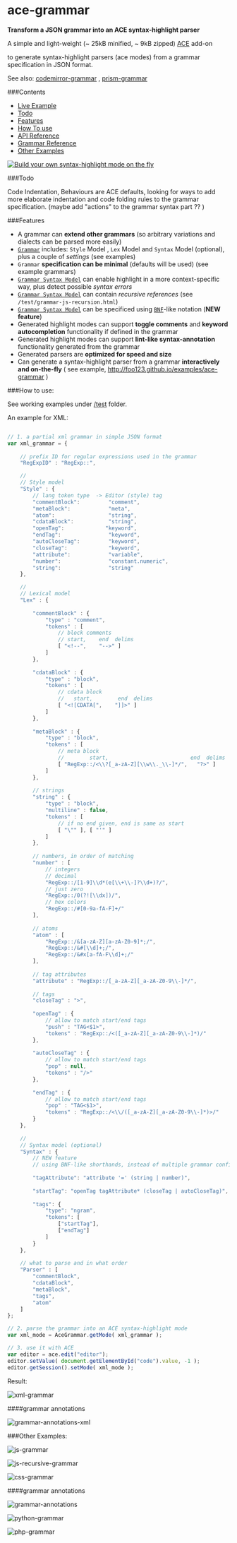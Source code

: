 ace-grammar
===========

__Transform a JSON grammar into an ACE syntax-highlight parser__



A simple and light-weight (~ 25kB minified, ~ 9kB zipped) [ACE](https://github.com/ajaxorg/ace) add-on

to generate syntax-highlight parsers (ace modes) from a grammar specification in JSON format.


See also:  [codemirror-grammar](https://github.com/foo123/codemirror-grammar) , [prism-grammar](https://github.com/foo123/prism-grammar)



###Contents

* [Live Example](http://foo123.github.io/examples/ace-grammar)
* [Todo](#todo)
* [Features](#features)
* [How To use](#how-to-use)
* [API Reference](/api-reference.md)
* [Grammar Reference](/grammar-reference.md)
* [Other Examples](#other-examples)

[![Build your own syntax-highlight mode on the fly](/test/screenshot.png)](http://foo123.github.io/examples/ace-grammar)


###Todo

Code Indentation, Behaviours are ACE defaults, looking for ways to add more elaborate indentation and code folding rules to the grammar specification. (maybe add "actions" to the grammar syntax part ?? )


###Features

* A grammar can **extend other grammars** (so arbitrary variations and dialects can be parsed more easily)
* [`Grammar`](/grammar-reference.md) includes: `Style` Model , `Lex` Model and `Syntax` Model (optional), plus a couple of *settings* (see examples)
* `Grammar` **specification can be minimal** (defaults will be used) (see example grammars)
* [`Grammar Syntax Model`](/grammar-reference.md) can enable highlight in a more context-specific way, plus detect possible *syntax errors*
* [`Grammar Syntax Model`](/grammar-reference.md) can contain *recursive references* (see `/test/grammar-js-recursion.html`)
* [`Grammar Syntax Model`](/grammar-reference.md) can be specificed using [`BNF`](https://en.wikipedia.org/wiki/Backus%E2%80%93Naur_Form)-like notation (**NEW feature**)
* Generated highlight modes can support **toggle comments** and **keyword autocompletion** functionality if defined in the grammar
* Generated highlight modes can support **lint-like syntax-annotation** functionality generated from the grammar
* Generated parsers are **optimized for speed and size**
* Can generate a syntax-highlight parser from a grammar **interactively and on-the-fly** ( see example, http://foo123.github.io/examples/ace-grammar )


###How to use:

See working examples under [/test](/test) folder.

An example for XML:


```javascript

// 1. a partial xml grammar in simple JSON format
var xml_grammar = {
    
    // prefix ID for regular expressions used in the grammar
    "RegExpID" : "RegExp::",

    //
    // Style model
    "Style" : {
        // lang token type  -> Editor (style) tag
        "commentBlock":         "comment",
        "metaBlock":            "meta",
        "atom":                 "string",
        "cdataBlock":           "string",
        "openTag":             "keyword",
        "endTag":               "keyword",
        "autoCloseTag":         "keyword",
        "closeTag":             "keyword",
        "attribute":            "variable",
        "number":               "constant.numeric",
        "string":               "string"
    },

    //
    // Lexical model
    "Lex" : {
        
        "commentBlock" : {
            "type" : "comment",
            "tokens" : [
                // block comments
                // start,    end  delims
                [ "<!--",    "-->" ]
            ]
        },
        
        "cdataBlock" : {
            "type" : "block",
            "tokens" : [
                // cdata block
                //   start,        end  delims
                [ "<![CDATA[",    "]]>" ]
            ]
        },
        
        "metaBlock" : {
            "type" : "block",
            "tokens" : [
                // meta block
                //        start,                          end  delims
                [ "RegExp::/<\\?[_a-zA-Z][\\w\\._\\-]*/",   "?>" ]
            ]
        },
        
        // strings
        "string" : {
            "type" : "block",
            "multiline" : false,
            "tokens" : [ 
                // if no end given, end is same as start
                [ "\"" ], [ "'" ] 
            ]
        },
        
        // numbers, in order of matching
        "number" : [
            // integers
            // decimal
            "RegExp::/[1-9]\\d*(e[\\+\\-]?\\d+)?/",
            // just zero
            "RegExp::/0(?![\\dx])/",
            // hex colors
            "RegExp::/#[0-9a-fA-F]+/"
        ],
        
        // atoms
        "atom" : [
            "RegExp::/&[a-zA-Z][a-zA-Z0-9]*;/",
            "RegExp::/&#[\\d]+;/",
            "RegExp::/&#x[a-fA-F\\d]+;/"
        ],
        
        // tag attributes
        "attribute" : "RegExp::/[_a-zA-Z][_a-zA-Z0-9\\-]*/",
        
        // tags
        "closeTag" : ">",
        
        "openTag" : {
            // allow to match start/end tags
            "push" : "TAG<$1>",
            "tokens" : "RegExp::/<([_a-zA-Z][_a-zA-Z0-9\\-]*)/"
        },
        
        "autoCloseTag" : {
            // allow to match start/end tags
            "pop" : null,
            "tokens" : "/>"
        },
        
        "endTag" : {
            // allow to match start/end tags
            "pop" : "TAG<$1>",
            "tokens" : "RegExp::/<\\/([_a-zA-Z][_a-zA-Z0-9\\-]*)>/"
        }
    },
    
    //
    // Syntax model (optional)
    "Syntax" : {
        // NEW feature
        // using BNF-like shorthands, instead of multiple grammar configuration objects
        
        "tagAttribute": "attribute '=' (string | number)",
        
        "startTag": "openTag tagAttribute* (closeTag | autoCloseTag)",
        
        "tags": {
            "type": "ngram",
            "tokens": [
                ["startTag"], 
                ["endTag"]
            ]
        }
    },
    
    // what to parse and in what order
    "Parser" : [
        "commentBlock",
        "cdataBlock",
        "metaBlock",
        "tags",
        "atom"
    ]
};

// 2. parse the grammar into an ACE syntax-highlight mode
var xml_mode = AceGrammar.getMode( xml_grammar );

// 3. use it with ACE
var editor = ace.edit("editor");
editor.setValue( document.getElementById("code").value, -1 );
editor.getSession().setMode( xml_mode );

```


Result:

![xml-grammar](/test/grammar-xml.png)

####grammar annotations

![grammar-annotations-xml](/test/grammar-annotations-xml.png)



###Other Examples:


![js-grammar](/test/grammar-js.png)


![js-recursive-grammar](/test/grammar-js-recursion.png)


![css-grammar](/test/grammar-css.png)


####grammar annotations

![grammar-annotations](/test/grammar-annotations.png)


![python-grammar](/test/grammar-python.png)


![php-grammar](/test/grammar-php.png)

